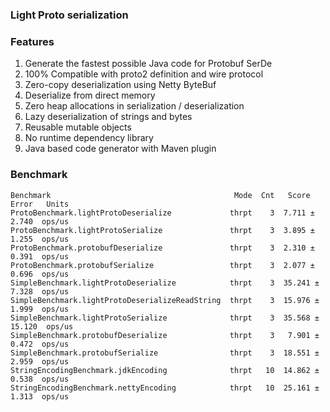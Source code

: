 

### Light Proto serialization

### Features

 1. Generate the fastest possible Java code for Protobuf SerDe
 1. 100% Compatible with proto2 definition and wire protocol
 1. Zero-copy deserialization using Netty ByteBuf
 1. Deserialize from direct memory
 1. Zero heap allocations in serialization / deserialization
 1. Lazy deserialization of strings and bytes
 1. Reusable mutable objects
 1. No runtime dependency library
 1. Java based code generator with Maven plugin

### Benchmark

```
Benchmark                                         Mode  Cnt   Score    Error   Units
ProtoBenchmark.lightProtoDeserialize             thrpt    3  7.711 ± 2.740  ops/us
ProtoBenchmark.lightProtoSerialize               thrpt    3  3.895 ± 1.255  ops/us
ProtoBenchmark.protobufDeserialize               thrpt    3  2.310 ± 0.391  ops/us
ProtoBenchmark.protobufSerialize                 thrpt    3  2.077 ± 0.696  ops/us
SimpleBenchmark.lightProtoDeserialize            thrpt    3  35.241 ±  7.328  ops/us
SimpleBenchmark.lightProtoDeserializeReadString  thrpt    3  15.976 ±  1.999  ops/us
SimpleBenchmark.lightProtoSerialize              thrpt    3  35.568 ± 15.120  ops/us
SimpleBenchmark.protobufDeserialize              thrpt    3   7.901 ±  0.472  ops/us
SimpleBenchmark.protobufSerialize                thrpt    3  18.551 ±  2.959  ops/us
StringEncodingBenchmark.jdkEncoding              thrpt   10  14.862 ±  0.538  ops/us
StringEncodingBenchmark.nettyEncoding            thrpt   10  25.161 ±  1.313  ops/us
```